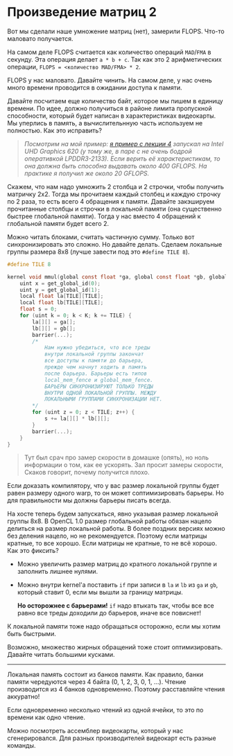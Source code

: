 # Произведение матриц 2

Вот мы сделали наше умножение матриц (нет), замерили FLOPS. Что-то маловато получается. 


На самом деле FLOPS считается как количество операций `MAD`/`FMA` в секунду. Эта операция делает `a * b + c`. Так как это 2 арифметических операции, `FLOPS = <количество MAD/FMA> * 2`.

FLOPS у нас маловато. Давайте чинить. На самом деле, у нас очень много времени проводится в ожидании доступа к памяти.

Давайте посчитаем еще количество байт, которое мы пишем в единицу времени. По идее, должно получиться в районе лимита пропускной способности, который будет написан в характеристиках видеокарты. Мы уперлись в память, а вычислительнную часть используем не полностью. Как это исправить?

> *Посмотрим на мой пример: [я пример с лекции 4](../examples/4) запускал на Intel UHD Graphics 620 (у тому же, в паре с не очень бодрой оперативкой LPDDR3-2133). Если верить её характеристикам, то она должна быть способна выдавать около 400 GFLOPS. На практике я получил же около 20 GFLOPS.*

Скажем, что нам надо умножить 2 столбца и 2 строчки, чтобы получить матричку 2x2. Тогда мы прочитаем каждый столбец и каждую строчку по 2 раза, то есть всего 4 обращения к памяти. Давайте закэшируем прочитанные столбцы и строчки в локальной памяти (она существенно быстрее глобальной памяти). Тогда у нас вместо 4 обращений к глобальной памяти будет всего 2.

Можно читать блоками, считать частичную сумму. Только вот синхронизировать это сложно. Но давайте делать. Сделаем локальные группы размера 8x8 (лучше завести под это `#define TILE 8`).


```c
#define TILE 8

kernel void mmul(global const float *ga, global const float *gb, global float *c, const uint N, const uint K, const uint M) {
    uint x = get_global_id(0); 
    uint y = get_global_id(1);
    local float la[TILE][TILE];
    local float lb[TILE][TILE];
    float s = 0;
    for (uint k = 0; k < K; k += TILE) {
        la[][] = ga[];
        lb[][] = gb[];
        barrier(...); 
        /*  
            Нам нужно убедиться, что все треды
            внутри локальной группы закончат
            все доступы к памяти до барьера,
            прежде чем начнут ходить в память
            после барьера. Барьеры есть типов
            local_mem_fence и global_mem_fence.
            БАРЬЕРЫ СИНХРОНИЗИРУЮТ ТОЛЬКО ТРЕДЫ
            ВНУТРИ ОДНОЙ ЛОКАЛЬНОЙ ГРУППЫ. МЕЖДУ
            ЛОКАЛЬНЫМИ ГРУППАМИ СИНХРОНИЗАЦИИ НЕТ.
        */ 
        for (uint z = 0; z < TILE; z++) {
            s += la[][] * lb[][];
        }
        barrier(...);
    }
}
```

> Тут был срач про замер скорости в домашке (опять), но ноль информации о том, как ее ускорять. Зал просит замеры скорости, Скаков говорит, почему получится плохо.

Если доказать компилятору, что у вас размер локальной группы будет равен размеру одного warp, то он может соптимизировать барьеры. Но для правильности мы должны барьеры писать всегда.

На хосте теперь будем запускаться, явно указывая размер локальной группы 8x8. В OpenCL 1.0 размер глобальной работы обязан нацело делиться на размер локальной работы. В более поздних версиях можно без деления нацело, но не рекомендуется. Поэтому если матрицы кратные, то все хорошо. Если матрицы не кратные, то не всё хорошо. Как это фиксить?
*   Можно увеличить размер матриц до кратного локальной группе и заполнить лишнее нулями.
*   Можно внутри kernel'а поставить `if` при записи в `la` и `lb` из `ga` и `gb`, который ставит 0, если мы вышли за границу матрицы.

    **Но осторожнее с барьерами!** `if` надо втыкать так, чтобы все все равно все треды доходили до барьеров, иначе все повиснет!

К локальной памяти тоже надо обращаться осторожно, если мы хотим быть быстрыми.

Возможно, множество жирных обращений тоже стоит оптимизировать. Давайте читать большими кусками. 

---

Локальная память состоит из банков памяти. Как правило, банки памяти чередуются через 4 байта (0, 1, 2, 3, 0, 1, ...). Чтение производится из 4 банков одновременно. Поэтому расставляйте чтения аккуратно!

Если одновременно несколько чтений из одной ячейки, то это по времени как одно чтение.

Можно посмотреть ассемблер видеокарты, который у нас сгенерировался. Для разных производителей видеокарт есть разные команды.